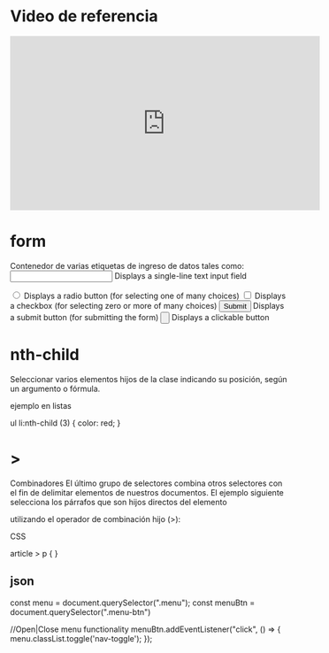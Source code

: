 # Video de referencia

<iframe width="560" height="315" src="https://www.youtube.com/embed/oWmOqxIanjk?si=5-d7lzG1Y7dDdOUq" title="YouTube video player" frameborder="0" allow="accelerometer; autoplay; clipboard-write; encrypted-media; gyroscope; picture-in-picture; web-share" allowfullscreen></iframe>

# form
Contenedor de varias etiquetas de ingreso de datos tales como:
<input type="text">	 Displays a single-line text input field


<input type="radio">	Displays a radio button (for selecting one of many choices)
<input type="checkbox">	Displays a checkbox (for selecting zero or more of many choices)
<input type="submit">	Displays a submit button (for submitting the form)
<input type="button">	Displays a clickable button 


# nth-child
Seleccionar varios elementos hijos de la clase indicando su posición, según un argumento o fórmula.

ejemplo en listas

 ul li:nth-child (3) { color: red; }


# >
Combinadores
El último grupo de selectores combina otros selectores con el fin de delimitar elementos de nuestros documentos. El ejemplo siguiente selecciona los párrafos que son hijos directos del elemento <article> utilizando el operador de combinación hijo (>):

CSS

article > p {
}


# json

const menu = document.querySelector(".menu");
const menuBtn = document.querySelector(".menu-btn")

//Open|Close menu functionality
menuBtn.addEventListener("click", () => {
    menu.classList.toggle('nav-toggle');
});